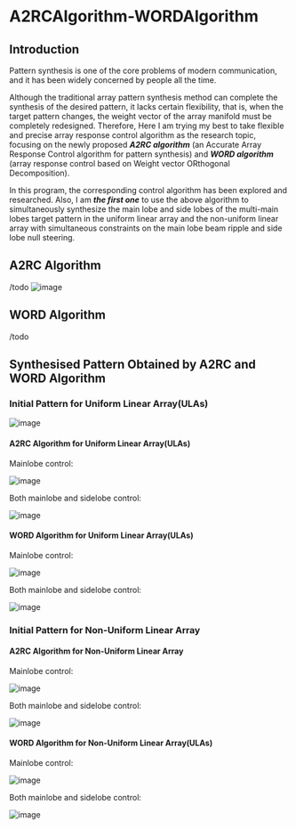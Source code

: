 # A2RCAlgorithm-WORDAlgorithm
## Introduction
Pattern synthesis is one of the core problems of modern communication, and it has been widely concerned by people all the time. 

Although the traditional array pattern synthesis method can complete the synthesis of the desired pattern, it lacks certain flexibility, that is, when the target pattern changes, the weight vector of the array manifold must be completely redesigned. Therefore, Here I am trying my best to take flexible and precise array response control algorithm as the research topic, focusing on the newly proposed **_A2RC algorithm_** (an Accurate Array Response Control algorithm for pattern synthesis) and **_WORD algorithm_** (array response control based on Weight vector ORthogonal Decomposition). 

In this program, the corresponding control algorithm has been explored and researched. Also, I am **_the first one_** to use the above algorithm to simultaneously synthesize the main lobe and side lobes of the multi-main lobes target pattern in the uniform linear array and the non-uniform linear array with simultaneous constraints on the main lobe beam ripple and side lobe null steering.

## A2RC Algorithm
/todo
![image](https://user-images.githubusercontent.com/40145471/129460735-f518f42a-a6ba-4162-833f-206c8ebd6bc3.png)

## WORD Algorithm
/todo

## Synthesised Pattern Obtained by A2RC and WORD Algorithm

### Initial Pattern for Uniform Linear Array(ULAs)

![image](https://user-images.githubusercontent.com/40145471/129460549-a58cbb2d-4f64-48a3-97a2-d2c0d492ce26.png)

#### A2RC Algorithm for Uniform Linear Array(ULAs)
Mainlobe control:

![image](https://user-images.githubusercontent.com/40145471/129460379-4a6d3823-4b9f-4ef5-a8d1-90044a00ca7a.png)

Both mainlobe and sidelobe control:

![image](https://user-images.githubusercontent.com/40145471/129460385-05388527-ebe7-4c74-a52d-a484ecc13665.png)


#### WORD Algorithm for Uniform Linear Array(ULAs)
Mainlobe control:

![image](https://user-images.githubusercontent.com/40145471/129460395-7d40a190-7a3f-4c76-8144-7d72f58aca45.png)

Both mainlobe and sidelobe control:

![image](https://user-images.githubusercontent.com/40145471/129460401-8a460223-8d3e-4ca1-9518-1bf1e2952afc.png)

### Initial Pattern for Non-Uniform Linear Array

#### A2RC Algorithm for Non-Uniform Linear Array
Mainlobe control:

![image](https://user-images.githubusercontent.com/40145471/129460518-a2042aee-0d54-4c9a-8d17-f87feda38bac.png)

Both mainlobe and sidelobe control:

![image](https://user-images.githubusercontent.com/40145471/129460522-b179744d-1c1c-467c-99aa-d9576e598b5b.png)

#### WORD Algorithm for Non-Uniform Linear Array(ULAs)
Mainlobe control:

![image](https://user-images.githubusercontent.com/40145471/129460527-9a5ade33-fcca-44ef-90d9-8107ca6ad38c.png)

Both mainlobe and sidelobe control:

![image](https://user-images.githubusercontent.com/40145471/129460532-acf24a79-1989-40d2-8a26-206d0013ace8.png)
